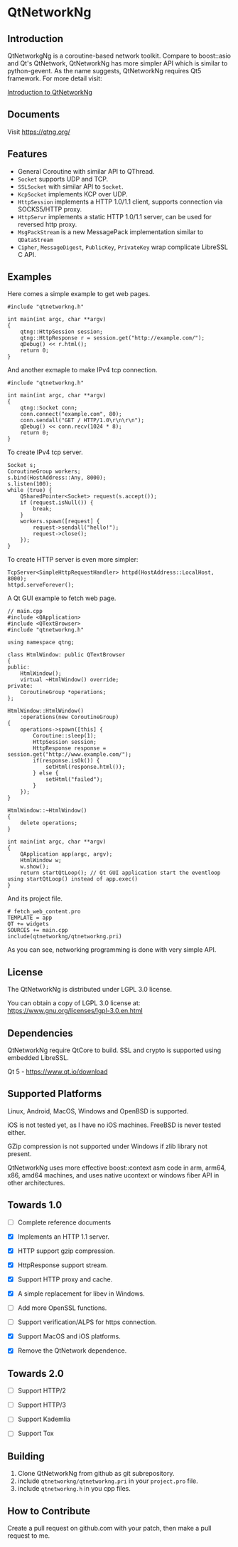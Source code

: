 QtNetworkNg
===========


Introduction
------------

QtNetworkgNg is a coroutine-based network toolkit. Compare to boost::asio and Qt's QtNetwork, QtNetworkNg has more simpler API which is similar to python-gevent. As the name suggests, QtNetworkNg requires Qt5 framework. For more detail visit:

[Introduction to QtNetworkNg](https://qtng.org/intro.html)


Documents
---------

Visit https://qtng.org/


Features
--------

* General Coroutine with similar API to QThread.
* `Socket` supports UDP and TCP.
* `SSLSocket` with similar API to `Socket`.
* `KcpSocket` implements KCP over UDP.
* `HttpSession` implements a HTTP 1.0/1.1 client, supports connection via SOCKS5/HTTP proxy.
* `HttpServr` implements a static HTTP 1.0/1.1 server, can be used for reversed http proxy.
* `MsgPackStream` is a new MessagePack implementation similar to `QDataStream`
* `Cipher`, `MessageDigest`, `PublicKey`, `PrivateKey` wrap complicate LibreSSL C API.


Examples
--------

Here comes a simple example to get web pages.

    #include "qtnetworkng.h"
    
    int main(int argc, char **argv)
    {
        qtng::HttpSession session;
        qtng::HttpResponse r = session.get("http://example.com/");
        qDebug() << r.html();
        return 0;
    }
    
And another exmaple to make IPv4 tcp connection.

    #include "qtnetworkng.h"
    
    int main(int argc, char **argv)
    {
        qtng::Socket conn;
        conn.connect("example.com", 80);
        conn.sendall("GET / HTTP/1.0\r\n\r\n");
        qDebug() << conn.recv(1024 * 8);
        return 0;
    }

To create IPv4 tcp server.

    Socket s;
    CoroutineGroup workers;
    s.bind(HostAddress::Any, 8000);
    s.listen(100);
    while (true) {
        QSharedPointer<Socket> request(s.accept());
        if (request.isNull()) {
            break;
        }
        workers.spawn([request] {
            request->sendall("hello!");
            request->close();
        });
    }

To create HTTP server is even more simpler:

    TcpServer<SimpleHttpRequestHandler> httpd(HostAddress::LocalHost, 8000);
    httpd.serveForever();

A Qt GUI example to fetch web page.

    // main.cpp
    #include <QApplication>
    #include <QTextBrowser>
    #include "qtnetworkng.h"

    using namespace qtng;

    class HtmlWindow: public QTextBrowser
    {
    public:
        HtmlWindow();
        virtual ~HtmlWindow() override;
    private:
        CoroutineGroup *operations;
    };
    
    HtmlWindow::HtmlWindow()
        :operations(new CoroutineGroup)
    {
        operations->spawn([this] {
            Coroutine::sleep(1);
            HttpSession session;
            HttpResponse response = session.get("http://www.example.com/");
            if(response.isOk()) {
                setHtml(response.html());
            } else {
                setHtml("failed");
            }
        });
    }
    
    HtmlWindow::~HtmlWindow()
    {
        delete operations;
    }
    
    int main(int argc, char **argv)
    {
        QApplication app(argc, argv);
        HtmlWindow w;
        w.show();
        return startQtLoop(); // Qt GUI application start the eventloop using startQtLoop() instead of app.exec()
    }

And its project file.
    
    # fetch_web_content.pro
    TEMPLATE = app
    QT += widgets
    SOURCES += main.cpp
    include(qtnetworkng/qtnetworkng.pri)
    
As you can see, networking programming is done with very simple API.


License
-------

The QtNetworkNg is distributed under LGPL 3.0 license.

You can obtain a copy of LGPL 3.0 license at: https://www.gnu.org/licenses/lgpl-3.0.en.html


Dependencies
------------

QtNetworkNg require QtCore to build. SSL and crypto is supported using embedded LibreSSL.

Qt 5 - https://www.qt.io/download


Supported Platforms
-----------------------

Linux, Android, MacOS, Windows and OpenBSD is supported.

iOS is not tested yet, as I have no iOS machines. FreeBSD is never tested either.

GZip compression is not supported under Windows if zlib library not present.

QtNetworkNg uses more effective boost::context asm code in arm, arm64, x86, amd64 machines, and uses native ucontext or windows fiber API in other architectures.


Towards 1.0
-----------

- [ ] Complete reference documents
- [x] Implements an HTTP 1.1 server.
- [x] HTTP support gzip compression.
- [x] HttpResponse support stream.
- [x] Support HTTP proxy and cache.
- [x] A simple replacement for libev in Windows.
- [ ] Add more OpenSSL functions.
- [ ] Support verification/ALPS for https connection.
- [x] Support MacOS and iOS platforms.
- [x] Remove the QtNetwork dependence.


Towards 2.0
-----------
- [ ] Support HTTP/2
- [ ] Support HTTP/3
- [ ] Support Kademlia
- [ ] Support Tox


Building
--------

1. Clone QtNetworkNg from github as git subrepository.
2. include `qtnetworkng/qtnetworkng.pri` in your `project.pro` file.
3. include `qtnetworkng.h` in you cpp files.


How to Contribute
-----------------

Create a pull request on github.com with your patch, then make a pull request to me.

